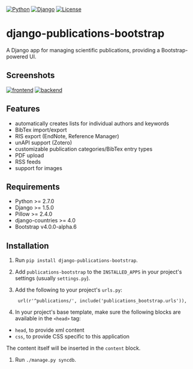 [![Python](https://img.shields.io/badge/Python-2.7,3.3,3.4,3.5-blue.svg?style=flat-square)](/)
[![Django](https://img.shields.io/badge/Django-1.5,1.6,1.7,1.8,1.9,1.10-blue.svg?style=flat-square)](/)
[![License](https://img.shields.io/badge/License-MIT-blue.svg?style=flat-square)](/LICENSE)
<!--[![Build Status](https://travis-ci.org/lucastheis/django-publications.svg?branch=v0.7.0)](https://travis-ci.org/lucastheis/django-publications)-->
<!--[![Coverage Status](https://coveralls.io/repos/github/lucastheis/django-publications/badge.svg)](https://coveralls.io/github/lucastheis/django-publications)-->

# django-publications-bootstrap

A Django app for managing scientific publications, providing a Bootstrap-powered UI.


Screenshots
-----------

[![frontend][3]][1]
[![backend][4]][2]

[1]: https://raw.githubusercontent.com/mbourqui/django-publications-bootstrap/media/frontend.png
[2]: https://raw.githubusercontent.com/lucastheis/django-publications/media/backend.png
[3]: https://raw.githubusercontent.com/mbourqui/django-publications-bootstrap/media/frontend_small.png
[4]: https://raw.githubusercontent.com/lucastheis/django-publications/media/backend_small.png


Features
--------

* automatically creates lists for individual authors and keywords
* BibTex import/export
* RIS export (EndNote, Reference Manager)
* unAPI support (Zotero)
* customizable publication categories/BibTex entry types
* PDF upload
* RSS feeds
* support for images


Requirements
------------

* Python >= 2.7.0
* Django >= 1.5.0
* Pillow >= 2.4.0
* django-countries >= 4.0
* Bootstrap v4.0.0-alpha.6


Installation
------------

1. Run `pip install django-publications-bootstrap`.

1. Add `publications-bootstrap` to the `INSTALLED_APPS` in your project's settings (usually `settings.py`).

1. Add the following to your project's `urls.py`:

        url(r'^publications/', include('publications_bootstrap.urls')),

1. In your project's base template, make sure the following blocks are available in the `<head>` tag:
  * `head`, to provide xml content
  * `css`, to provide CSS specific to this application

  The content itself will be inserted in the `content` block.

1. Run `./manage.py syncdb`.
